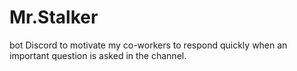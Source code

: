 # Mr.Stalker
bot Discord to motivate my co-workers to respond quickly when an important question is asked in the channel. 
